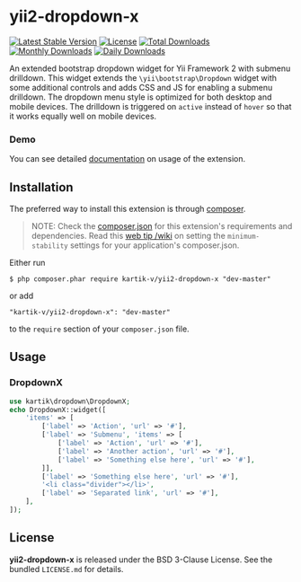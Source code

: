 yii2-dropdown-x
=================

[![Latest Stable Version](https://poser.pugx.org/kartik-v/yii2-dropdown-x/v/stable)](https://packagist.org/packages/kartik-v/yii2-dropdown-x)
[![License](https://poser.pugx.org/kartik-v/yii2-dropdown-x/license)](https://packagist.org/packages/kartik-v/yii2-dropdown-x)
[![Total Downloads](https://poser.pugx.org/kartik-v/yii2-dropdown-x/downloads)](https://packagist.org/packages/kartik-v/yii2-dropdown-x)
[![Monthly Downloads](https://poser.pugx.org/kartik-v/yii2-dropdown-x/d/monthly)](https://packagist.org/packages/kartik-v/yii2-dropdown-x)
[![Daily Downloads](https://poser.pugx.org/kartik-v/yii2-dropdown-x/d/daily)](https://packagist.org/packages/kartik-v/yii2-dropdown-x)

An extended bootstrap dropdown widget for Yii Framework 2 with submenu drilldown. This widget extends the `\yii\bootstrap\Dropdown` widget
with some additional controls and adds CSS and JS for enabling a submenu drilldown. The dropdown menu style is optimized for both desktop 
and mobile devices. The drilldown is triggered on `active` instead of `hover` so that it works equally well on mobile devices.

### Demo
You can see detailed [documentation](http://demos.krajee.com/dropdown-x) on usage of the extension.

## Installation

The preferred way to install this extension is through [composer](http://getcomposer.org/download/).

> NOTE: Check the [composer.json](https://github.com/kartik-v/yii2-dropdown-x/blob/master/composer.json) for this extension's requirements and dependencies. Read this [web tip /wiki](http://webtips.krajee.com/setting-composer-minimum-stability-application/) on setting the `minimum-stability` settings for your application's composer.json.

Either run

```
$ php composer.phar require kartik-v/yii2-dropdown-x "dev-master"
```

or add

```
"kartik-v/yii2-dropdown-x": "dev-master"
```

to the ```require``` section of your `composer.json` file.

## Usage

### DropdownX

```php
use kartik\dropdown\DropdownX;
echo DropdownX::widget([
    'items' => [
        ['label' => 'Action', 'url' => '#'],
        ['label' => 'Submenu', 'items' => [
            ['label' => 'Action', 'url' => '#'],
            ['label' => 'Another action', 'url' => '#'],
            ['label' => 'Something else here', 'url' => '#'],
        ]],
        ['label' => 'Something else here', 'url' => '#'],
        '<li class="divider"></li>',
        ['label' => 'Separated link', 'url' => '#'],
    ],
]); 
```

## License

**yii2-dropdown-x** is released under the BSD 3-Clause License. See the bundled `LICENSE.md` for details.